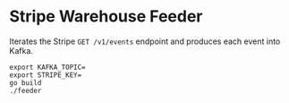 # Stripe Warehouse Feeder

Iterates the Stripe `GET /v1/events` endpoint and produces each event into
Kafka.

    export KAFKA_TOPIC=
    export STRIPE_KEY=
    go build
    ./feeder
